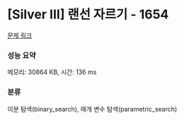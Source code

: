 # [Silver III] 랜선 자르기 - 1654 

[문제 링크](https://www.acmicpc.net/problem/1654) 

### 성능 요약

메모리: 30864 KB, 시간: 136 ms

### 분류

이분 탐색(binary_search), 매개 변수 탐색(parametric_search)


